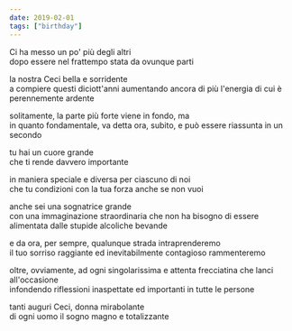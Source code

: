 ```yaml
---
date: 2019-02-01
tags: ["birthday"]
---
```

Ci ha messo un po' più degli altri   
dopo essere nel frattempo stata da ovunque parti

la nostra Ceci bella e sorridente   
a compiere questi diciott'anni aumentando ancora di più l'energia di cui è perennemente ardente

solitamente, la parte più forte viene in fondo, ma   
in quanto fondamentale, va detta ora, subito, e può essere riassunta in un secondo

tu hai un cuore grande   
che ti rende davvero importante

in maniera speciale e diversa per ciascuno di noi   
che tu condizioni con la tua forza anche se non vuoi

anche sei una sognatrice grande   
con una immaginazione straordinaria che non ha bisogno di essere alimentata dalle stupide alcoliche bevande

e da ora, per sempre, qualunque strada intraprenderemo   
il tuo sorriso raggiante ed inevitabilmente contagioso rammenteremo

oltre, ovviamente, ad ogni singolarissima e attenta frecciatina che lanci all'occasione   
infondendo riflessioni inaspettate ed importanti in tutte le persone

tanti auguri Ceci, donna mirabolante   
di ogni uomo il sogno magno e totalizzante
